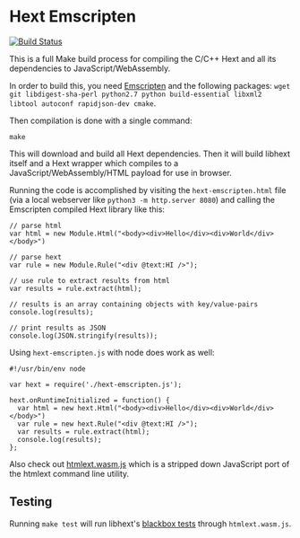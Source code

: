 # Hext Emscripten

[![Build Status](https://travis-ci.org/html-extract/hext-emscripten.svg?branch=master)](https://travis-ci.org/html-extract/hext-emscripten)

This is a full Make build process for compiling the C/C++ Hext and all its dependencies to JavaScript/WebAssembly.

In order to build this, you need [Emscripten](https://emscripten.org/docs/getting_started/downloads.html) and the following packages:
`wget git libdigest-sha-perl python2.7 python build-essential libxml2 libtool autoconf rapidjson-dev cmake`.

Then compilation is done with a single command:

    make

This will download and build all Hext dependencies. Then it will build libhext itself and a Hext wrapper which compiles to a JavaScript/WebAssembly/HTML payload for use in browser.

Running the code is accomplished by visiting the `hext-emscripten.html` file (via a local webserver like `python3 -m http.server 8080`) and calling the Emscripten compiled Hext library like this:

```
// parse html
var html = new Module.Html("<body><div>Hello</div><div>World</div></body>")

// parse hext
var rule = new Module.Rule("<div @text:HI />");

// use rule to extract results from html
var results = rule.extract(html);

// results is an array containing objects with key/value-pairs
console.log(results);

// print results as JSON
console.log(JSON.stringify(results));
```

Using `hext-emscripten.js` with node does work as well:
```
#!/usr/bin/env node

var hext = require('./hext-emscripten.js');

hext.onRuntimeInitialized = function() {
  var html = new hext.Html("<body><div>Hello</div><div>World</div></body>")
  var rule = new hext.Rule("<div @text:HI />");
  var results = rule.extract(html);
  console.log(results);
};
```

Also check out [htmlext.wasm.js](./htmlext.wasm.js) which is a stripped down JavaScript port of the htmlext command line utility.

## Testing

Running `make test` will run libhext's [blackbox tests](https://github.com/html-extract/hext/blob/master/test/blackbox.sh) through `htmlext.wasm.js`.

